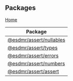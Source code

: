 ## Packages

[Home](./index.md)

|Package|
|---|
| [@esdmr/assert/nullables](./esdmr.assert.nullables.md) |
| [@esdmr/assert/types](./esdmr.assert.types.md) |
| [@esdmr/assert/errors](./esdmr.assert.errors.md) |
| [@esdmr/assert/numbers](./esdmr.assert.numbers.md) |
| [@esdmr/assert/assert](./esdmr.assert.assert.md) |
